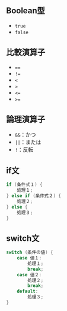 
## Boolean型

- `true`
- `false`

## 比較演算子

- `==`
- `!=`
- `<`
- `>`
- `<=`
- `>=`

## 論理演算子

- `&&`：かつ
- `||`：または
- `!`：反転

## if文

```java
if (条件式１) {
    処理１;
} else if (条件式２) {
    処理２;
} else {
    処理３;
}
```

## switch文

```java
switch (条件の値) {
    case 値１:
        処理１;
        break;
    case 値２:
        処理２;
        break;
    default:
        処理３;
}
```
